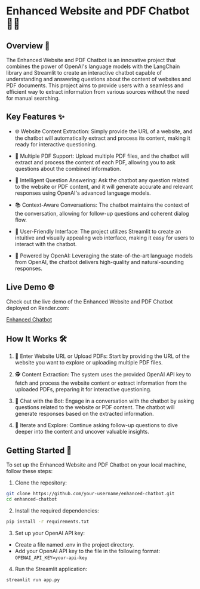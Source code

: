 # Enhanced Website and PDF Chatbot 🤖💬

## Overview 📝

The Enhanced Website and PDF Chatbot is an innovative project that combines the power of OpenAI's language models with the LangChain library and Streamlit to create an interactive chatbot capable of understanding and answering questions about the content of websites and PDF documents. This project aims to provide users with a seamless and efficient way to extract information from various sources without the need for manual searching.

## Key Features ✨

- 🌐 Website Content Extraction: Simply provide the URL of a website, and the chatbot will automatically extract and process its content, making it ready for interactive questioning.

- 📄 Multiple PDF Support: Upload multiple PDF files, and the chatbot will extract and process the content of each PDF, allowing you to ask questions about the combined information.

- 🤔 Intelligent Question Answering: Ask the chatbot any question related to the website or PDF content, and it will generate accurate and relevant responses using OpenAI's advanced language models.

- 📚 Context-Aware Conversations: The chatbot maintains the context of the conversation, allowing for follow-up questions and coherent dialog flow.

- 🎨 User-Friendly Interface: The project utilizes Streamlit to create an intuitive and visually appealing web interface, making it easy for users to interact with the chatbot.

- 🚀 Powered by OpenAI: Leveraging the state-of-the-art language models from OpenAI, the chatbot delivers high-quality and natural-sounding responses.

## Live Demo 🌐

Check out the live demo of the Enhanced Website and PDF Chatbot deployed on Render.com:

[Enhanced Chatbot](https://enhanced-chatbot.onrender.com)

## How It Works 🛠️

1. 🔗 Enter Website URL or Upload PDFs: Start by providing the URL of the website you want to explore or uploading multiple PDF files.

2. 🕵️ Content Extraction: The system uses the provided OpenAI API key to fetch and process the website content or extract information from the uploaded PDFs, preparing it for interactive questioning.

3. 💬 Chat with the Bot: Engage in a conversation with the chatbot by asking questions related to the website or PDF content. The chatbot will generate responses based on the extracted information.

4. 🔄 Iterate and Explore: Continue asking follow-up questions to dive deeper into the content and uncover valuable insights.

## Getting Started 🚀

To set up the Enhanced Website and PDF Chatbot on your local machine, follow these steps:

1. Clone the repository:

```bash
git clone https://github.com/your-username/enhanced-chatbot.git
cd enhanced-chatbot
```

2. Install the required dependencies:

```bash
pip install -r requirements.txt
```

3. Set up your OpenAI API key:
- Create a file named .env in the project directory.
- Add your OpenAI API key to the file in the following format:
`OPENAI_API_KEY=your-api-key`

4. Run the Streamlit application:

```bash
streamlit run app.py
```
